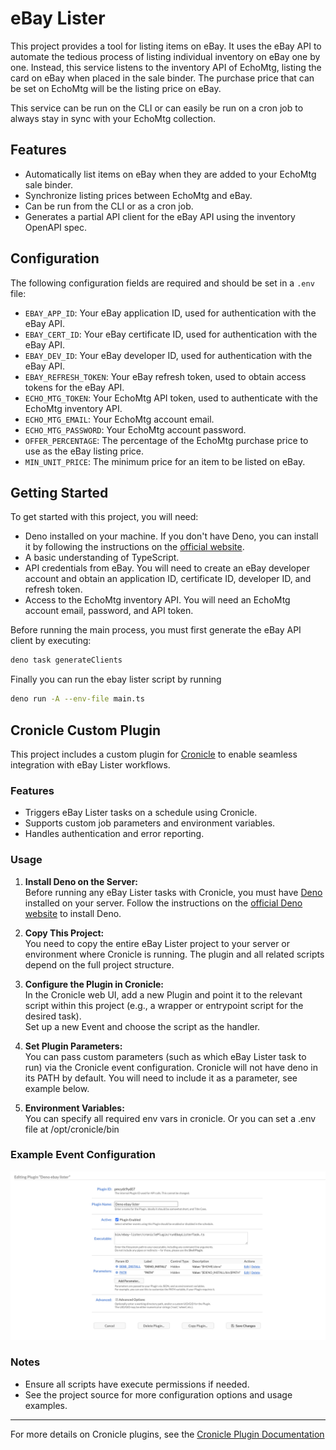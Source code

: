 # eBay Lister

This project provides a tool for listing items on eBay. It uses the eBay API to
automate the tedious process of listing individual inventory on eBay one by one.
Instead, this service listens to the inventory API of EchoMtg, listing the card
on eBay when placed in the sale binder. The purchase price that can be set on
EchoMtg will be the listing price on eBay.

This service can be run on the CLI or can easily be run on a cron job to always
stay in sync with your EchoMtg collection.

## Features

- Automatically list items on eBay when they are added to your EchoMtg sale
  binder.
- Synchronize listing prices between EchoMtg and eBay.
- Can be run from the CLI or as a cron job.
- Generates a partial API client for the eBay API using the inventory OpenAPI
  spec.

## Configuration

The following configuration fields are required and should be set in a `.env`
file:

- `EBAY_APP_ID`: Your eBay application ID, used for authentication with the eBay
  API.
- `EBAY_CERT_ID`: Your eBay certificate ID, used for authentication with the
  eBay API.
- `EBAY_DEV_ID`: Your eBay developer ID, used for authentication with the eBay
  API.
- `EBAY_REFRESH_TOKEN`: Your eBay refresh token, used to obtain access tokens
  for the eBay API.
- `ECHO_MTG_TOKEN`: Your EchoMtg API token, used to authenticate with the
  EchoMtg inventory API.
- `ECHO_MTG_EMAIL`: Your EchoMtg account email.
- `ECHO_MTG_PASSWORD`: Your EchoMtg account password.
- `OFFER_PERCENTAGE`: The percentage of the EchoMtg purchase price to use as the
  eBay listing price.
- `MIN_UNIT_PRICE`: The minimum price for an item to be listed on eBay.

## Getting Started

To get started with this project, you will need:

- Deno installed on your machine. If you don't have Deno, you can install it by
  following the instructions on the [official website](https://deno.land/).
- A basic understanding of TypeScript.
- API credentials from eBay. You will need to create an eBay developer account
  and obtain an application ID, certificate ID, developer ID, and refresh token.
- Access to the EchoMtg inventory API. You will need an EchoMtg account email,
  password, and API token.

Before running the main process, you must first generate the eBay API client by
executing:

```bash
deno task generateClients
```

Finally you can run the ebay lister script by running

```bash
deno run -A --env-file main.ts
```

## Cronicle Custom Plugin

This project includes a custom plugin for
[Cronicle](https://github.com/jhuckaby/Cronicle) to enable seamless integration
with eBay Lister workflows.

### Features

- Triggers eBay Lister tasks on a schedule using Cronicle.
- Supports custom job parameters and environment variables.
- Handles authentication and error reporting.

### Usage

1. **Install Deno on the Server:**\
   Before running any eBay Lister tasks with Cronicle, you must have
   [Deno](https://deno.land/) installed on your server. Follow the instructions
   on the
   [official Deno website](https://deno.land/manual@v1.42.1/getting_started/installation)
   to install Deno.

2. **Copy This Project:**\
   You need to copy the entire eBay Lister project to your server or environment
   where Cronicle is running. The plugin and all related scripts depend on the
   full project structure.

3. **Configure the Plugin in Cronicle:**\
   In the Cronicle web UI, add a new Plugin and point it to the relevant script
   within this project (e.g., a wrapper or entrypoint script for the desired
   task).\
   Set up a new Event and choose the script as the handler.

4. **Set Plugin Parameters:**\
   You can pass custom parameters (such as which eBay Lister task to run) via
   the Cronicle event configuration. Cronicle will not have deno in its PATH by
   default. You will need to include it as a parameter, see example below.

5. **Environment Variables:**\
   You can specify all required env vars in cronicle. Or you can set a .env file
   at /opt/cronicle/bin

### Example Event Configuration

![Cronicle Example Event Configuration](./resources/cronicle-plugin-example.png)

### Notes

- Ensure all scripts have execute permissions if needed.
- See the project source for more configuration options and usage examples.

---

For more details on Cronicle plugins, see the
[Cronicle Plugin Documentation](https://github.com/jhuckaby/Cronicle/wiki/Plugins)
